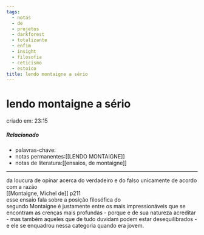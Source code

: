 ```yaml
---
tags:
  - notas
  - de
  - projetos
  - darkforest
  - totalizante
  - enfim
  - insight
  - filosofia
  - ceticismo
  - estoico
title: lendo montaigne a sério
---
```


# lendo montaigne a sério

criado em: 23:15

##### Relacionado

- palavras-chave: 
- notas permanentes:[[LENDO MONTAIGNE]]
- notas de literatura:[[ensaios, de montaigne]]

---

da loucura de opinar acerca do verdadeiro e do falso unicamente de acordo com a razão  
[[Montaigne, Michel de]] p211  
esse ensaio fala sobre a posição filosófica do  
segundo Montaigne é justamente entre os mais impressionáveis que se encontram as crenças mais profundas - porque e de sua natureza acreditar - mas também aqueles que de tudo duvidam podem estar desequilibrados - e ele se enquadrou nessa categoria quando era jovem.
